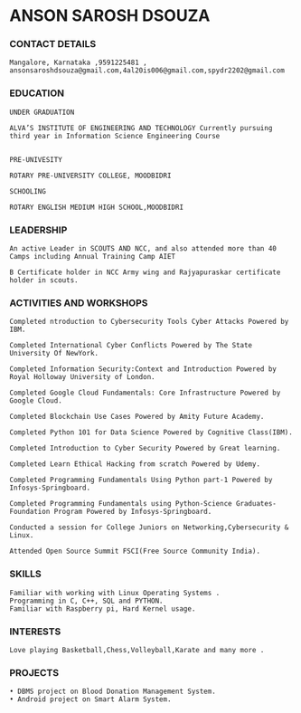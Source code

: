 # ANSON SAROSH DSOUZA




### CONTACT DETAILS 

    Mangalore, Karnataka ,9591225481 , ansonsaroshdsouza@gmail.com,4al20is006@gmail.com,spydr2202@gmail.com
    
### EDUCATION

    UNDER GRADUATION 

    ALVA’S INSTITUTE OF ENGINEERING AND TECHNOLOGY Currently pursuing 
    third year in Information Science Engineering Course
				
				
    PRE-UNIVESITY   
     
    ROTARY PRE-UNIVERSITY COLLEGE, MOODBIDRI
         
    SCHOOLING 
   
    ROTARY ENGLISH MEDIUM HIGH SCHOOL,MOODBIDRI

### LEADERSHIP 

    

    An active Leader in SCOUTS AND NCC, and also attended more than 40 Camps including Annual Training Camp AIET
    
    B Certificate holder in NCC Army wing and Rajyapuraskar certificate holder in scouts.

    

### ACTIVITIES AND WORKSHOPS

    Completed ntroduction to Cybersecurity Tools Cyber Attacks Powered by IBM.

    Completed International Cyber Conflicts Powered by The State University Of NewYork.

    Completed Information Security:Context and Introduction Powered by Royal Holloway University of London.

    Completed Google Cloud Fundamentals: Core Infrastructure Powered by Google Cloud.

    Completed Blockchain Use Cases Powered by Amity Future Academy.

    Completed Python 101 for Data Science Powered by Cognitive Class(IBM).

    Completed Introduction to Cyber Security Powered by Great learning.

    Completed Learn Ethical Hacking from scratch Powered by Udemy.

    Completed Programming Fundamentals Using Python part-1 Powered by Infosys-Springboard. 

    Completed Programming Fundamentals using Python-Science Graduates- Foundation Program Powered by Infosys-Springboard.
    
    Conducted a session for College Juniors on Networking,Cybersecurity & Linux.

    Attended Open Source Summit FSCI(Free Source Community India).

### SKILLS

    Familiar with working with Linux Operating Systems .
    Programming in C, C++, SQL and PYTHON.
    Familiar with Raspberry pi, Hard Kernel usage.


### INTERESTS 

    Love playing Basketball,Chess,Volleyball,Karate and many more .
   


### PROJECTS

    • DBMS project on Blood Donation Management System.
    • Android project on Smart Alarm System.
   
